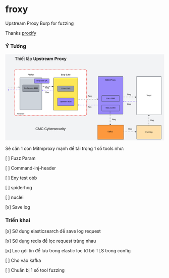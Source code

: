 # froxy
Upstream Proxy Burp for fuzzing

Thanks [proxify](https://github.com/projectdiscovery/proxify)

### Ý Tưởng
![](image/Screenshot%202023-11-03%20110833.png)

Sẽ cần 1 con Mitmproxy mạnh để tải trọng 1 số tools như:

[ ] Fuzz Param

[ ] Command-inj-header

[ ] Eny test obb

[ ] spiderhog

[ ] nuclei

[x] Save log

### Triển khai
[x] Sử dụng elasticsearch để save log request

[x] Sử dụng redis để lọc request trùng nhau

[x] Lọc gói tin để lưu trong elastic lọc từ bộ TLS trong config

[ ] Cho vào kafka

[ ] Chuẩn bị 1 số tool fuzzing